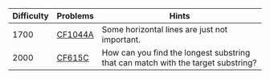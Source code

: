 | Difficulty | Problems | Hints |
| -------- | -------- | -------- |
| 1700 | [CF1044A](https://codeforces.com/problemset/problem/1044/A) | Some horizontal lines are just not important. |
| 2000 | [CF615C](https://codeforces.com/problemset/problem/615/C) | How can you find the longest substring that can match with the target substring? |